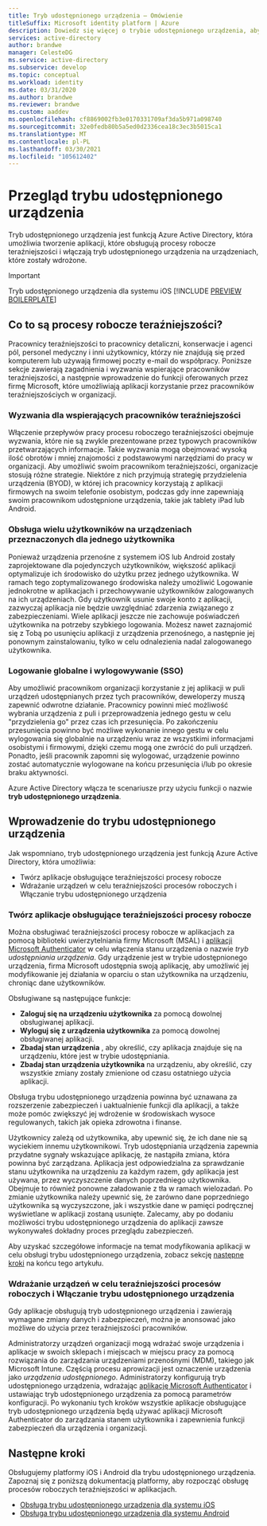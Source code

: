 ```yaml
---
title: Tryb udostępnionego urządzenia — Omówienie
titleSuffix: Microsoft identity platform | Azure
description: Dowiedz się więcej o trybie udostępnionego urządzenia, aby włączyć udostępnianie urządzeń dla procesów roboczych teraźniejszości.
services: active-directory
author: brandwe
manager: CelesteDG
ms.service: active-directory
ms.subservice: develop
ms.topic: conceptual
ms.workload: identity
ms.date: 03/31/2020
ms.author: brandwe
ms.reviewer: brandwe
ms.custom: aaddev
ms.openlocfilehash: cf8869002fb3e0170331709af3da5b971a098740
ms.sourcegitcommit: 32e0fedb80b5a5ed0d2336cea18c3ec3b5015ca1
ms.translationtype: MT
ms.contentlocale: pl-PL
ms.lasthandoff: 03/30/2021
ms.locfileid: "105612402"
---
```

# <a name="overview-of-shared-device-mode"></a>Przegląd trybu udostępnionego urządzenia

Tryb udostępnionego urządzenia jest funkcją Azure Active Directory, która umożliwia tworzenie aplikacji, które obsługują procesy robocze teraźniejszości i włączają tryb udostępnionego urządzenia na urządzeniach, które zostały wdrożone.

>[!IMPORTANT]
> Tryb udostępnionego urządzenia dla systemu iOS [!INCLUDE [PREVIEW BOILERPLATE](../../../includes/active-directory-develop-preview.md)]

## <a name="what-are-frontline-workers"></a>Co to są procesy robocze teraźniejszości?

Pracownicy teraźniejszości to pracownicy detaliczni, konserwacje i agenci pól, personel medyczny i inni użytkownicy, którzy nie znajdują się przed komputerem lub używają firmowej poczty e-mail do współpracy. Poniższe sekcje zawierają zagadnienia i wyzwania wspierające pracowników teraźniejszości, a następnie wprowadzenie do funkcji oferowanych przez firmę Microsoft, które umożliwiają aplikacji korzystanie przez pracowników teraźniejszościych w organizacji.

### <a name="challenges-of-supporting-frontline-workers"></a>Wyzwania dla wspierających pracowników teraźniejszości

Włączenie przepływów pracy procesu roboczego teraźniejszości obejmuje wyzwania, które nie są zwykle prezentowane przez typowych pracowników przetwarzających informacje. Takie wyzwania mogą obejmować wysoką ilość obrotów i mniej znajomości z podstawowymi narzędziami do pracy w organizacji. Aby umożliwić swoim pracownikom teraźniejszości, organizacje stosują różne strategie. Niektóre z nich przyjmują strategię przydzielenia urządzenia (BYOD), w której ich pracownicy korzystają z aplikacji firmowych na swoim telefonie osobistym, podczas gdy inne zapewniają swoim pracownikom udostępnione urządzenia, takie jak tablety iPad lub Android.

### <a name="supporting-multiple-users-on-devices-designed-for-one-user"></a>Obsługa wielu użytkowników na urządzeniach przeznaczonych dla jednego użytkownika

Ponieważ urządzenia przenośne z systemem iOS lub Android zostały zaprojektowane dla pojedynczych użytkowników, większość aplikacji optymalizuje ich środowisko do użytku przez jednego użytkownika. W ramach tego zoptymalizowanego środowiska należy umożliwić Logowanie jednokrotne w aplikacjach i przechowywanie użytkowników zalogowanych na ich urządzeniach. Gdy użytkownik usunie swoje konto z aplikacji, zazwyczaj aplikacja nie będzie uwzględniać zdarzenia związanego z zabezpieczeniami. Wiele aplikacji jeszcze nie zachowuje poświadczeń użytkownika na potrzeby szybkiego logowania. Możesz nawet zaznajomić się z Tobą po usunięciu aplikacji z urządzenia przenośnego, a następnie jej ponownym zainstalowaniu, tylko w celu odnalezienia nadal zalogowanego użytkownika.

### <a name="global-sign-in-and-sign-out-sso"></a>Logowanie globalne i wylogowywanie (SSO)

Aby umożliwić pracownikom organizacji korzystanie z jej aplikacji w puli urządzeń udostępnianych przez tych pracowników, deweloperzy muszą zapewnić odwrotne działanie. Pracownicy powinni mieć możliwość wybrania urządzenia z puli i przeprowadzenia jednego gestu w celu "przydzielenia go" przez czas ich przesunięcia. Po zakończeniu przesunięcia powinno być możliwe wykonanie innego gestu w celu wylogowania się globalnie na urządzeniu wraz ze wszystkimi informacjami osobistymi i firmowymi, dzięki czemu mogą one zwrócić do puli urządzeń. Ponadto, jeśli pracownik zapomni się wylogować, urządzenie powinno zostać automatycznie wylogowane na końcu przesunięcia i/lub po okresie braku aktywności.

Azure Active Directory włącza te scenariusze przy użyciu funkcji o nazwie **tryb udostępnionego urządzenia**.

## <a name="introducing-shared-device-mode"></a>Wprowadzenie do trybu udostępnionego urządzenia

Jak wspomniano, tryb udostępnionego urządzenia jest funkcją Azure Active Directory, która umożliwia:

* Twórz aplikacje obsługujące teraźniejszości procesy robocze
* Wdrażanie urządzeń w celu teraźniejszości procesów roboczych i Włączanie trybu udostępnionego urządzenia

### <a name="build-applications-that-support-frontline-workers"></a>Twórz aplikacje obsługujące teraźniejszości procesy robocze

Można obsługiwać teraźniejszości procesy robocze w aplikacjach za pomocą biblioteki uwierzytelniania firmy Microsoft (MSAL) i [aplikacji Microsoft Authenticator](../user-help/user-help-auth-app-overview.md) w celu włączenia stanu urządzenia o nazwie *tryb udostępniania urządzenia*. Gdy urządzenie jest w trybie udostępnionego urządzenia, firma Microsoft udostępnia swoją aplikację, aby umożliwić jej modyfikowanie jej działania w oparciu o stan użytkownika na urządzeniu, chroniąc dane użytkowników.

Obsługiwane są następujące funkcje:

* **Zaloguj się na urządzeniu użytkownika** za pomocą dowolnej obsługiwanej aplikacji.
* **Wyloguj się z urządzenia użytkownika** za pomocą dowolnej obsługiwanej aplikacji.
* **Zbadaj stan urządzenia** , aby określić, czy aplikacja znajduje się na urządzeniu, które jest w trybie udostępniania.
* **Zbadaj stan urządzenia użytkownika** na urządzeniu, aby określić, czy wszystkie zmiany zostały zmienione od czasu ostatniego użycia aplikacji.

Obsługa trybu udostępnionego urządzenia powinna być uznawana za rozszerzenie zabezpieczeń i uaktualnienie funkcji dla aplikacji, a także może pomóc zwiększyć jej wdrożenie w środowiskach wysoce regulowanych, takich jak opieka zdrowotna i finanse.

Użytkownicy zależą od użytkownika, aby upewnić się, że ich dane nie są wyciekiem innemu użytkownikowi. Tryb udostępniania urządzenia zapewnia przydatne sygnały wskazujące aplikację, że nastąpiła zmiana, która powinna być zarządzana. Aplikacja jest odpowiedzialna za sprawdzanie stanu użytkownika na urządzeniu za każdym razem, gdy aplikacja jest używana, przez wyczyszczenie danych poprzedniego użytkownika. Obejmuje to również ponowne załadowanie z tła w ramach wielozadań. Po zmianie użytkownika należy upewnić się, że zarówno dane poprzedniego użytkownika są wyczyszczone, jak i wszystkie dane w pamięci podręcznej wyświetlane w aplikacji zostaną usunięte. Zalecamy, aby po dodaniu możliwości trybu udostępnionego urządzenia do aplikacji zawsze wykonywałeś dokładny proces przeglądu zabezpieczeń.

Aby uzyskać szczegółowe informacje na temat modyfikowania aplikacji w celu obsługi trybu udostępnionego urządzenia, zobacz sekcję [następne kroki](#next-steps) na końcu tego artykułu.

### <a name="deploy-devices-to-frontline-workers-and-turn-on-shared-device-mode"></a>Wdrażanie urządzeń w celu teraźniejszości procesów roboczych i Włączanie trybu udostępnionego urządzenia

Gdy aplikacje obsługują tryb udostępnionego urządzenia i zawierają wymagane zmiany danych i zabezpieczeń, można je anonsować jako możliwe do użycia przez teraźniejszości pracowników.

Administratorzy urządzeń organizacji mogą wdrażać swoje urządzenia i aplikacje w swoich sklepach i miejscach w miejscu pracy za pomocą rozwiązania do zarządzania urządzeniami przenośnymi (MDM), takiego jak Microsoft Intune. Częścią procesu aprowizacji jest oznaczenie urządzenia jako *urządzenia udostępnionego*. Administratorzy konfigurują tryb udostępnionego urządzenia, wdrażając [aplikację Microsoft Authenticator](../user-help/user-help-auth-app-overview.md) i ustawiając tryb udostępnionego urządzenia za pomocą parametrów konfiguracji. Po wykonaniu tych kroków wszystkie aplikacje obsługujące tryb udostępnionego urządzenia będą używać aplikacji Microsoft Authenticator do zarządzania stanem użytkownika i zapewnienia funkcji zabezpieczeń dla urządzenia i organizacji.

## <a name="next-steps"></a>Następne kroki

Obsługujemy platformy iOS i Android dla trybu udostępnionego urządzenia. Zapoznaj się z poniższą dokumentacją platformy, aby rozpocząć obsługę procesów roboczych teraźniejszości w aplikacjach.

* [Obsługa trybu udostępnionego urządzenia dla systemu iOS](msal-ios-shared-devices.md)
* [Obsługa trybu udostępnionego urządzenia dla systemu Android](msal-android-shared-devices.md)
